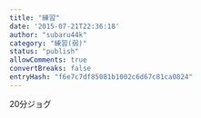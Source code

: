```yaml
---
title: "練習"
date: '2015-07-21T22:36:18'
author: "subaru44k"
category: "練習(弱)"
status: "publish"
allowComments: true
convertBreaks: false
entryHash: "f6e7c7df85081b1002c6d67c81ca0824"
---
```

20分ジョグ
